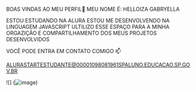 BOAS VINDAS AO MEU PERFIL🤍
MEU NOME É: HELLOIZA GABRYELLA

ESTOU ESTUDANDO NA ALURA
ESTOU ME DESENVOLVENDO NA LINGUAGEM JAVASCRIPT
ULTILIZO ESSE ESPAÇO PARA A MINHA ORGAZIÇÃO E COMPARTILHAMENTO DOS MEUS PROJETOS DESENVOLVIDOS 

VOCÊ PODE ENTRA EM CONTATO COMIGO 📫

ALURASTARTESTUDANTE@00001098081961SPALUNO.EDUCACAO.SP.GOV.BR

![] (![image](https://toppng.com/uploads/preview/woman-tipping-hand-emoji-11549875694vzmbt0sdsi.png))

